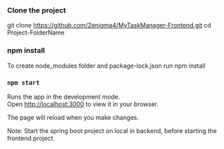 ### Clone the project

git clone https://github.com/2enigma4/MyTaskManager-Frontend.git
cd Project-FolderName

### npm install

To create node_modules folder and package-lock.json
run npm install 

### `npm start`

Runs the app in the development mode.\
Open [http://localhost:3000](http://localhost:3000) to view it in your browser.

The page will reload when you make changes.

Note: Start the spring boot project on local in backend, before starting the frontend project.





